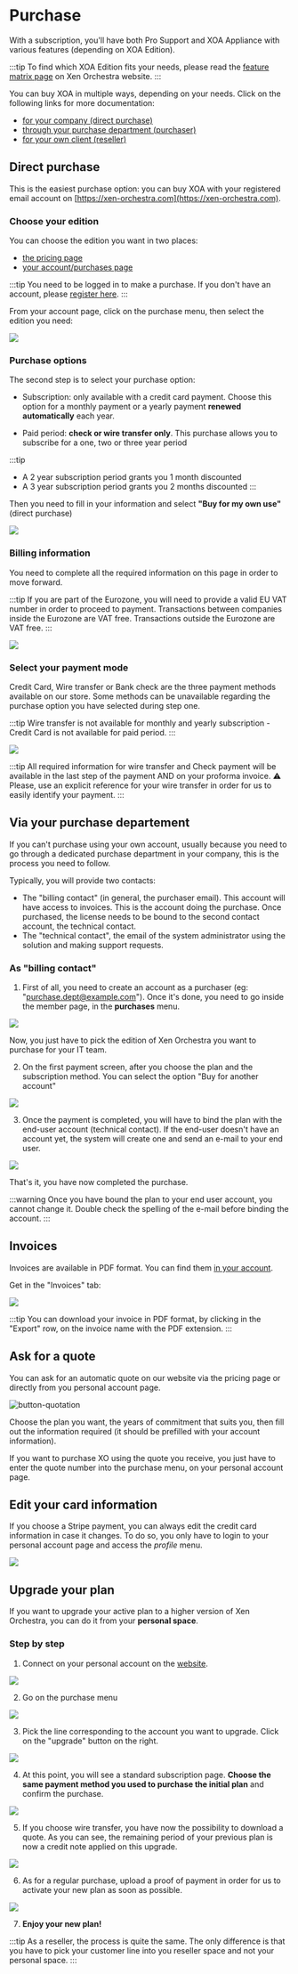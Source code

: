 # Purchase

With a subscription, you'll have both Pro Support and XOA Appliance with various features (depending on XOA Edition).

:::tip
To find which XOA Edition fits your needs, please read the [feature matrix page](https://xen-orchestra.com/#!/featuresmatrix) on Xen Orchestra website.
:::

You can buy XOA in multiple ways, depending on your needs. Click on the following links for more documentation:

- [for your company (direct purchase)](purchase.md#direct-purchase)
- [through your purchase department (purchaser)](purchase.md#via-your-purchase-departement)
- [for your own client (reseller)](https://vates.tech/blog/empowering-partnerships-an-inside-look-at-vates-new-partner-program/)

## Direct purchase

This is the easiest purchase option: you can buy XOA with your registered email account on [https://xen-orchestra.com](https://xen-orchestra.com).

### Choose your edition

You can choose the edition you want in two places:

- [the pricing page](https://vates.tech/pricing-and-support/)
- [your account/purchases page](https://xen-orchestra.com/#!/purchases)

:::tip
You need to be logged in to make a purchase. If you don't have an account, please [register here](https://xen-orchestra.com/#!/signup).
:::

From your account page, click on the purchase menu, then select the edition you need:

![](../assets/directpurchase.png)

### Purchase options

The second step is to select your purchase option:

- Subscription: only available with a credit card payment. Choose this option for a monthly payment or a yearly payment **renewed automatically** each year.

- Paid period: **check or wire transfer only**. This purchase allows you to subscribe for a one, two or three year period

:::tip

- A 2 year subscription period grants you 1 month discounted
- A 3 year subscription period grants you 2 months discounted
  :::

Then you need to fill in your information and select **"Buy for my own use"** (direct purchase)

![](../assets/member_purchase_2.png)

### Billing information

You need to complete all the required information on this page in order to move forward.

:::tip
If you are part of the Eurozone, you will need to provide a valid EU VAT number in order to proceed to payment. Transactions between companies inside the Eurozone are VAT free.
Transactions outside the Eurozone are VAT free.
:::

![](../assets/billing_info.png)

### Select your payment mode

Credit Card, Wire transfer or Bank check are the three payment methods available on our store. Some methods can be unavailable regarding the purchase option you have selected during step one.

:::tip
Wire transfer is not available for monthly and yearly subscription - Credit Card is not available for paid period.
:::

![](../assets/payment_mode.png)

:::tip
All required information for wire transfer and Check payment will be available in the last step of the payment AND on your proforma invoice.
:warning: Please, use an explicit reference for your wire transfer in order for us to easily identify your payment.
:::

## Via your purchase departement

If you can't purchase using your own account, usually because you need to go through a dedicated purchase department in your company, this is the process you need to follow.

Typically, you will provide two contacts:

- The "billing contact" (in general, the purchaser email). This account will have access to invoices. This is the account doing the purchase. Once purchased, the license needs to be bound to the second contact account, the technical contact.
- The "technical contact", the email of the system administrator using the solution and making support requests.

### As "billing contact"

1. First of all, you need to create an account as a purchaser (eg: "purchase.dept@example.com"). Once it's done, you need to go inside the member page, in the **purchases** menu.

![](../assets/purchase-menu.jpg)

Now, you just have to pick the edition of Xen Orchestra you want to purchase for your IT team.

2. On the first payment screen, after you choose the plan and the subscription method. You can select the option "Buy for another account"

![](../assets/member_purchase_2.png)

3. Once the payment is completed, you will have to bind the plan with the end-user account (technical contact). If the end-user doesn't have an account yet, the system will create one and send an e-mail to your end user.

![](../assets/bind-process.png)

That's it, you have now completed the purchase.

:::warning
Once you have bound the plan to your end user account, you cannot change it. Double check the spelling of the e-mail before binding the account.
:::

## Invoices

Invoices are available in PDF format. You can find them [in your account](https://xen-orchestra.com/#!/member).

Get in the "Invoices" tab:

![](../assets/invoices.png)

:::tip
You can download your invoice in PDF format, by clicking in the "Export" row, on the invoice name with the PDF extension.
:::

## Ask for a quote

You can ask for an automatic quote on our website via the pricing page or directly from you personal account page.

![button-quotation](../assets/quotation.png)

Choose the plan you want, the years of commitment that suits you, then fill out the information required (it should be prefilled with your account information).

If you want to purchase XO using the quote you receive, you just have to enter the quote number into the purchase menu, on your personal account page.

## Edit your card information

If you choose a Stripe payment, you can always edit the credit card information in case it changes. To do so, you only have to login to your personal account page and access the _profile_ menu.

![](../assets/updatecreditcard.png)

## Upgrade your plan

If you want to upgrade your active plan to a higher version of Xen Orchestra, you can do it from your **personal space**.

### Step by step

1. Connect on your personal account on the [website](https://xen-orchestra.com/#!/login?source=member.index).

![](../assets/upgradestep1.png)

2. Go on the purchase menu

![](../assets/upgradestep2.png)

3. Pick the line corresponding to the account you want to upgrade. Click on the "upgrade" button on the right.

![](../assets/upgradestep3.png)

4. At this point, you will see a standard subscription page. **Choose the same payment method you used to purchase the initial plan** and confirm the purchase.

![](../assets/upgradestep4.png)

5. If you choose wire transfer, you have now the possibility to download a quote. As you can see, the remaining period of your previous plan is now a credit note applied on this upgrade.

![](../assets/upgradestep5.png)

6. As for a regular purchase, upload a proof of payment in order for us to activate your new plan as soon as possible.

![](../assets/upgradestep6.png)

7. **Enjoy your new plan!**

:::tip
As a reseller, the process is quite the same. The only difference is that you have to pick your customer line into you reseller space and not your personal space.
:::
